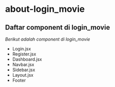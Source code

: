 # about-login_movie
Daftar component di login_movie
--
*Berikut adalah component di login_movie*
- Login.jsx
- Register.jsx
- Dashboard.jsx
- Navbar.jsx
- Sidebar.jsx
- Layout.jsx
- Footer

